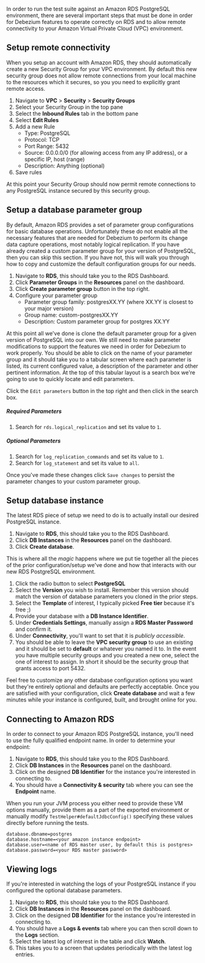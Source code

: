 In order to run the test suite against an Amazon RDS PostgreSQL environment, there are several important steps that must
be done in order for Debezium features to operate correctly on RDS and to allow remote connectivity to your Amazon
Virtual Private Cloud (VPC) environment.

## Setup remote connectivity

When you setup an account with Amazon RDS, they should automatically create a new Security Group for your VPC
environment.
By default this new security group does not allow remote connections from your local machine to the resources which it
secures, so you you need to explicitly grant remote access.

1. Navigate to **VPC** > **Security** > **Security Groups**
2. Select your Security Group in the top pane
3. Select the **Inbound Rules** tab in the bottom pane
4. Select **Edit Rules**
5. Add a new Rule
    * Type: PostgreSQL
    * Protocol: TCP
    * Port Range: 5432
    * Source: 0.0.0.0/0 (for allowing access from any IP address), or a specific IP, host (range)
    * Description: Anything (optional)
6. Save rules

At this point your Security Group should now permit remote connections to any PostgreSQL instance secured by this
security group.

## Setup a database parameter group

By default, Amazon RDS provides a set of parameter group configurations for basic database operations.
Unfortunately these do not enable all the necessary features that are needed for Debezium to perform its change data
capture operations, most notably logical replication.
If you have already created a custom parameter group for your version of PostgreSQL, then you can skip this section.
If you have not, this will walk you through how to copy and customize the default configuration groups for our needs.

1. Navigate to **RDS**, this should take you to the RDS Dashboard.
2. Click **Parameter Groups** in the **Resources** panel on the dashboard.
3. Click **Create parameter group** button in the top right.
4. Configure your parameter group
    * Parameter group family: postgresXX.YY (where XX.YY is closest to your major version)
    * Group name: custom-postgresXX.YY
    * Description: Custom parameter group for postgres XX.YY

At this point all we've done is clone the default parameter group for a given version of PostgreSQL into our own.
We still need to make parameter modifications to support the features we need in order for Debezium to work properly.
You should be able to click on the name of your parameter group and it should take you to a tabular screen where each
parameter is listed, its current configured value, a description of the parameter and other pertinent information.
At the top of this tabular layout is a search box we're going to use to quickly locate and edit parameters.

Click the `Edit parameters` button in the top right and then click in the search box.

##### Required Parameters

1. Search for `rds.logical_replication` and set its value to `1`.

##### Optional Parameters

1. Search for `log_replication_commands` and set its value to `1`.
2. Search for `log_statement` and set its value to `all`.

Once you've made these changes click `Save changes` to persist the parameter changes to your custom parameter group.

## Setup database instance

The latest RDS piece of setup we need to do is to actually install our desired PostgreSQL instance.

1. Navigate to **RDS**, this should take you to the RDS Dashboard.
2. Click **DB Instances** in the **Resources** panel on the dashboard.
3. Click **Create database**.

This is where all the _magic_ happens where we put tie together all the pieces of the prior configuration/setup we've
done and how that interacts with our new RDS PostgreSQL environment.

1. Click the radio button to select **PostgreSQL**
2. Select the **Version** you wish to install.
   Remember this version should match the version of database parameters you cloned in the prior steps.
3. Select the **Template** of interest, I typically picked **Free tier** because it's free ;)
4. Provide your database with a **DB Instance Identifier**.
5. Under **Credentials Settings**, manually assign a **RDS Master Password** and confirm it.
6. Under **Connectivity**, you'll want to set that it is _publicly accessible_.
7. You should be able to leave the **VPC security group** to use an existing and it should be set to **default** or
   whatever you named it to.
   In the event you have multiple security groups and you created a new one, select the one of interest to assign.
   In short it should be the security group that grants access to port 5432.

Feel free to customize any other database configuration options you want but they're entirely optional and defaults are
perfectly acceptable.
Once you are satisfied with your configuration, click **Create database** and wait a few minutes while your instance is
configured, built, and brought online for you.

## Connecting to Amazon RDS

In order to connect to your Amazon RDS PostgreSQL instance, you'll need to use the fully qualified endpoint name.
In order to determine your endpoint:

1. Navigate to **RDS**, this should take you to the RDS Dashboard.
2. Click **DB Instances** in the **Resources** panel on the dashboard.
3. Click on the designed **DB Identifier** for the instance you're interested in connecting to.
4. You should have a **Connectivity & security** tab where you can see the **Endpoint** name.

When you run your JVM process you either need to provide these VM options manually, provide them as a part of the
exported environment or manually modify `TestHelper#defaultJdbcConfig()` specifying these values directly before running
the tests.

```
database.dbname=postgres
database.hostname=<your amazon instance endpoint>
database.user=<name of RDS master user, by default this is postgres>
database.password=<your RDS master password>
```

## Viewing logs

If you're interested in watching the logs of your PostgreSQL instance if you configured the optional database
parameters.

1. Navigate to **RDS**, this should take you to the RDS Dashboard.
2. Click **DB Instances** in the **Resources** panel on the dashboard.
3. Click on the designed **DB Identifier** for the instance you're interested in connecting to.
4. You should have a **Logs & events** tab where you can then scroll down to the **Logs** section.
5. Select the latest log of interest in the table and click **Watch**.
6. This takes you to a screen that updates periodically with the latest log entries.
